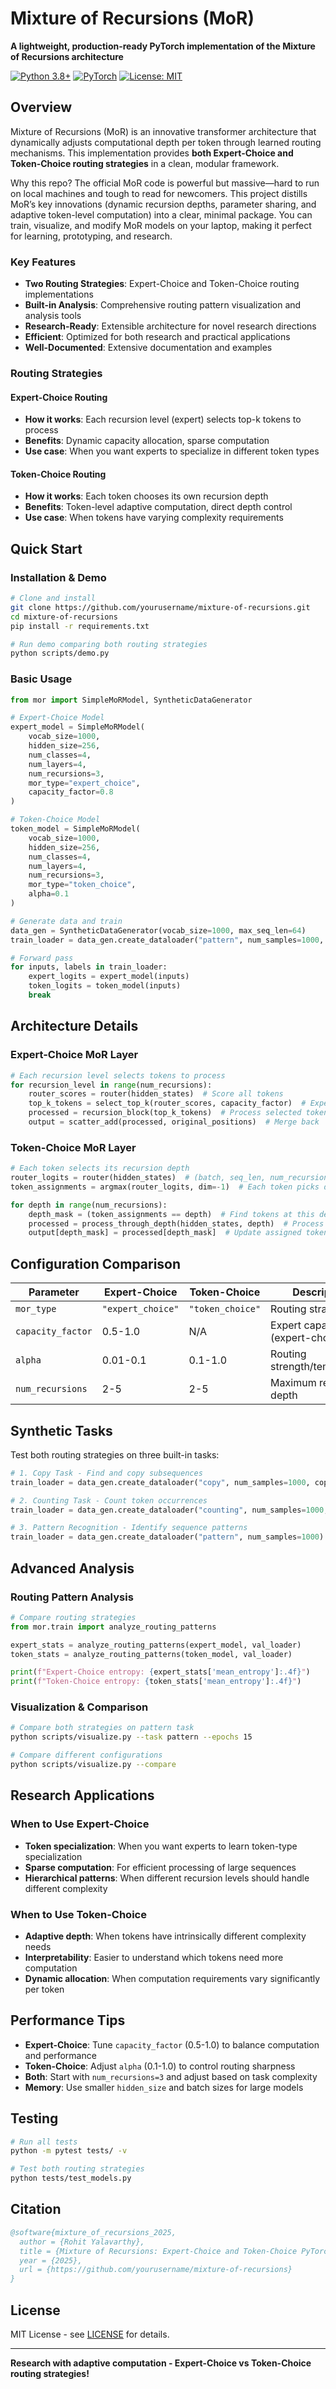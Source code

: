 # Mixture of Recursions (MoR)

**A lightweight, production-ready PyTorch implementation of the Mixture of Recursions architecture**

[![Python 3.8+](https://img.shields.io/badge/python-3.8+-blue.svg)](https://www.python.org/downloads/)
[![PyTorch](https://img.shields.io/badge/PyTorch-2.0+-red.svg)](https://pytorch.org/)
[![License: MIT](https://img.shields.io/badge/License-MIT-yellow.svg)](https://opensource.org/licenses/MIT)

## Overview

Mixture of Recursions (MoR) is an innovative transformer architecture that dynamically adjusts computational depth per token through learned routing mechanisms. This implementation provides **both Expert-Choice and Token-Choice routing strategies** in a clean, modular framework.

Why this repo? The official MoR code is powerful but massive—hard to run on local machines and tough to read for newcomers. This project distills MoR’s key innovations (dynamic recursion depths, parameter sharing, and adaptive token-level computation) into a clear, minimal package. You can train, visualize, and modify MoR models on your laptop, making it perfect for learning, prototyping, and research.

### Key Features

- **Two Routing Strategies**: Expert-Choice and Token-Choice routing implementations
- **Built-in Analysis**: Comprehensive routing pattern visualization and analysis tools  
- **Research-Ready**: Extensible architecture for novel research directions
- **Efficient**: Optimized for both research and practical applications
- **Well-Documented**: Extensive documentation and examples

### Routing Strategies

#### Expert-Choice Routing
- **How it works**: Each recursion level (expert) selects top-k tokens to process
- **Benefits**: Dynamic capacity allocation, sparse computation
- **Use case**: When you want experts to specialize in different token types

#### Token-Choice Routing  
- **How it works**: Each token chooses its own recursion depth
- **Benefits**: Token-level adaptive computation, direct depth control
- **Use case**: When tokens have varying complexity requirements

## Quick Start

### Installation & Demo

```bash
# Clone and install
git clone https://github.com/yourusername/mixture-of-recursions.git
cd mixture-of-recursions
pip install -r requirements.txt

# Run demo comparing both routing strategies
python scripts/demo.py
```

### Basic Usage

```python
from mor import SimpleMoRModel, SyntheticDataGenerator

# Expert-Choice Model
expert_model = SimpleMoRModel(
    vocab_size=1000,
    hidden_size=256,
    num_classes=4,
    num_layers=4,
    num_recursions=3,
    mor_type="expert_choice", 
    capacity_factor=0.8
)

# Token-Choice Model  
token_model = SimpleMoRModel(
    vocab_size=1000,
    hidden_size=256,
    num_classes=4,
    num_layers=4,
    num_recursions=3,
    mor_type="token_choice",  
    alpha=0.1
)

# Generate data and train
data_gen = SyntheticDataGenerator(vocab_size=1000, max_seq_len=64)
train_loader = data_gen.create_dataloader("pattern", num_samples=1000, batch_size=32)

# Forward pass
for inputs, labels in train_loader:
    expert_logits = expert_model(inputs)
    token_logits = token_model(inputs)
    break
```

## Architecture Details

### Expert-Choice MoR Layer
```python
# Each recursion level selects tokens to process
for recursion_level in range(num_recursions):
    router_scores = router(hidden_states)  # Score all tokens
    top_k_tokens = select_top_k(router_scores, capacity_factor)  # Expert chooses tokens
    processed = recursion_block(top_k_tokens)  # Process selected tokens
    output = scatter_add(processed, original_positions)  # Merge back
```

### Token-Choice MoR Layer  
```python
# Each token selects its recursion depth
router_logits = router(hidden_states)  # (batch, seq_len, num_recursions)
token_assignments = argmax(router_logits, dim=-1)  # Each token picks depth

for depth in range(num_recursions):
    depth_mask = (token_assignments == depth)  # Find tokens at this depth
    processed = process_through_depth(hidden_states, depth)  # Process through depth
    output[depth_mask] = processed[depth_mask]  # Update assigned tokens
```

## Configuration Comparison

| Parameter | Expert-Choice | Token-Choice | Description |
|-----------|---------------|--------------|-------------|
| `mor_type` | `"expert_choice"` | `"token_choice"` | Routing strategy |
| `capacity_factor` | 0.5-1.0 | N/A | Expert capacity (expert-choice only) |
| `alpha` | 0.01-0.1 | 0.1-1.0 | Routing strength/temperature |
| `num_recursions` | 2-5 | 2-5 | Maximum recursion depth |

## Synthetic Tasks

Test both routing strategies on three built-in tasks:

```python
# 1. Copy Task - Find and copy subsequences
train_loader = data_gen.create_dataloader("copy", num_samples=1000, copy_length=10)

# 2. Counting Task - Count token occurrences  
train_loader = data_gen.create_dataloader("counting", num_samples=1000, target_token=42)

# 3. Pattern Recognition - Identify sequence patterns
train_loader = data_gen.create_dataloader("pattern", num_samples=1000)
```

## Advanced Analysis

### Routing Pattern Analysis

```python
# Compare routing strategies
from mor.train import analyze_routing_patterns

expert_stats = analyze_routing_patterns(expert_model, val_loader)
token_stats = analyze_routing_patterns(token_model, val_loader)

print(f"Expert-Choice entropy: {expert_stats['mean_entropy']:.4f}")
print(f"Token-Choice entropy: {token_stats['mean_entropy']:.4f}")
```

### Visualization & Comparison

```bash
# Compare both strategies on pattern task
python scripts/visualize.py --task pattern --epochs 15

# Compare different configurations
python scripts/visualize.py --compare
```

## Research Applications

### When to Use Expert-Choice
- **Token specialization**: When you want experts to learn token-type specialization
- **Sparse computation**: For efficient processing of large sequences
- **Hierarchical patterns**: When different recursion levels should handle different complexity

### When to Use Token-Choice
- **Adaptive depth**: When tokens have intrinsically different complexity needs
- **Interpretability**: Easier to understand which tokens need more computation
- **Dynamic allocation**: When computation requirements vary significantly per token

## Performance Tips

- **Expert-Choice**: Tune `capacity_factor` (0.5-1.0) to balance computation and performance
- **Token-Choice**: Adjust `alpha` (0.1-1.0) to control routing sharpness
- **Both**: Start with `num_recursions=3` and adjust based on task complexity
- **Memory**: Use smaller `hidden_size` and batch sizes for large models

## Testing

```bash
# Run all tests
python -m pytest tests/ -v

# Test both routing strategies
python tests/test_models.py

```

## Citation

```bibtex
@software{mixture_of_recursions_2025,
  author = {Rohit Yalavarthy},
  title = {Mixture of Recursions: Expert-Choice and Token-Choice PyTorch Implementation},
  year = {2025},
  url = {https://github.com/yourusername/mixture-of-recursions}
}
```

## License

MIT License - see [LICENSE](LICENSE) for details.

---
**Research with adaptive computation - Expert-Choice vs Token-Choice routing strategies!**
